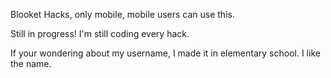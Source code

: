 Blooket Hacks, only mobile, mobile users can use this.

Still in progress! I'm still coding every hack.









If your wondering about my username, I made it in elementary school. I like the name.
